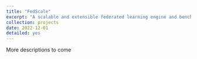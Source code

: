 ```yaml
---
title: "FedScale"
excerpt: "A scalable and extensible federated learning engine and benchmark   <button type="button" class="btn" onclick=" window.open('https://github.com/SymbioticLab/FedScale','_blank')">Code</button> <button type="button" class="btn" onclick=" window.open('https://arxiv.org/abs/2105.11367','_blank')">Paper</button> <button type="button" class="btn" onclick=" window.open('https://fedscale.ai/','_blank')">Website</button>  <br/><img src='/images/fedscale_overview.png' width='45%' height='45%'>"
collection: projects
date: 2022-12-01
detailed: yes
---
```



More descriptions to come

